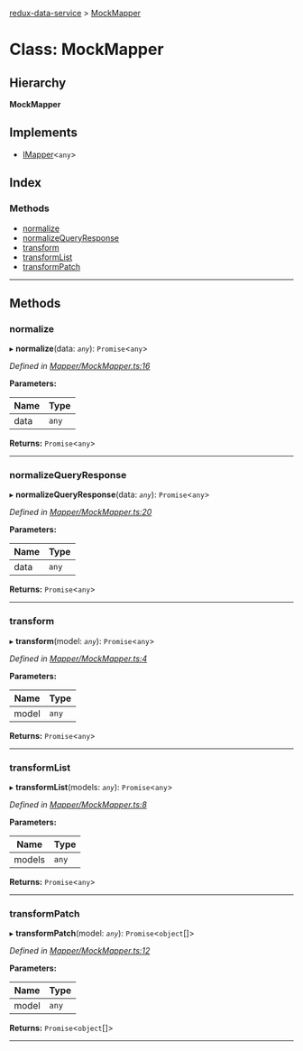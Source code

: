 [redux-data-service](../README.md) > [MockMapper](../classes/mockmapper.md)

# Class: MockMapper

## Hierarchy

**MockMapper**

## Implements

* [IMapper](../interfaces/imapper.md)<`any`>

## Index

### Methods

* [normalize](mockmapper.md#normalize)
* [normalizeQueryResponse](mockmapper.md#normalizequeryresponse)
* [transform](mockmapper.md#transform)
* [transformList](mockmapper.md#transformlist)
* [transformPatch](mockmapper.md#transformpatch)

---

## Methods

<a id="normalize"></a>

###  normalize

▸ **normalize**(data: *`any`*): `Promise`<`any`>

*Defined in [Mapper/MockMapper.ts:16](https://github.com/Rediker-Software/redux-data-service/blob/2b2774d/src/Mapper/MockMapper.ts#L16)*

**Parameters:**

| Name | Type |
| ------ | ------ |
| data | `any` |

**Returns:** `Promise`<`any`>

___
<a id="normalizequeryresponse"></a>

###  normalizeQueryResponse

▸ **normalizeQueryResponse**(data: *`any`*): `Promise`<`any`>

*Defined in [Mapper/MockMapper.ts:20](https://github.com/Rediker-Software/redux-data-service/blob/2b2774d/src/Mapper/MockMapper.ts#L20)*

**Parameters:**

| Name | Type |
| ------ | ------ |
| data | `any` |

**Returns:** `Promise`<`any`>

___
<a id="transform"></a>

###  transform

▸ **transform**(model: *`any`*): `Promise`<`any`>

*Defined in [Mapper/MockMapper.ts:4](https://github.com/Rediker-Software/redux-data-service/blob/2b2774d/src/Mapper/MockMapper.ts#L4)*

**Parameters:**

| Name | Type |
| ------ | ------ |
| model | `any` |

**Returns:** `Promise`<`any`>

___
<a id="transformlist"></a>

###  transformList

▸ **transformList**(models: *`any`*): `Promise`<`any`>

*Defined in [Mapper/MockMapper.ts:8](https://github.com/Rediker-Software/redux-data-service/blob/2b2774d/src/Mapper/MockMapper.ts#L8)*

**Parameters:**

| Name | Type |
| ------ | ------ |
| models | `any` |

**Returns:** `Promise`<`any`>

___
<a id="transformpatch"></a>

###  transformPatch

▸ **transformPatch**(model: *`any`*): `Promise`<`object`[]>

*Defined in [Mapper/MockMapper.ts:12](https://github.com/Rediker-Software/redux-data-service/blob/2b2774d/src/Mapper/MockMapper.ts#L12)*

**Parameters:**

| Name | Type |
| ------ | ------ |
| model | `any` |

**Returns:** `Promise`<`object`[]>

___

